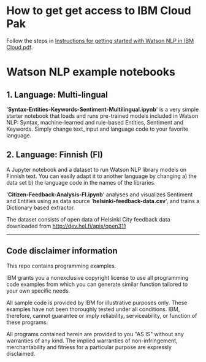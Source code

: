 # How to get get access to IBM Cloud Pak

Follow the steps in <a href="https://github.com/selodean/watson-nlp-nordic-examples/blob/main/Instructions%20for%20getting%20started%20with%20Watson%20NLP%20on%20IBM%20Cloud.pdf">Instructions for getting started with Watson NLP in IBM Cloud.pdf<a>.

# Watson NLP example notebooks

## 1. Language: Multi-lingual

'**Syntax-Entities-Keywords-Sentiment-Multilingual.ipynb**' is a very simple starter notebook that loads and runs pre-trained models included in Watson NLP: Syntax, machine-learned and rule-based Entities, Sentiment and Keywords. Simply change text_input and language code to your favorite language.

## 2. Language: Finnish (FI)

A Jupyter notebook and a dataset to run Watson NLP library models on Finnish text. You can easily adapt it to another language by changing a) the data set b) the language code in the names of the libraries.

'**Citizen-Feedback-Analysis-FI.ipynb**' analyses and visualizes Sentiment and Entities using as data source '**helsinki-feedback-data.csv**', and trains a Dictionary based extractor. 

The dataset consists of open data of Helsinki City feedback data downloaded from http://dev.hel.fi/apis/open311

-----------------------------------------------------

## Code disclaimer information 

This repo contains programming examples.

IBM grants you a nonexclusive copyright license to use all programming code examples from which you can generate similar function tailored to your own specific needs.

All sample code is provided by IBM for illustrative purposes only. These examples have not been thoroughly tested under all conditions. IBM, therefore, cannot guarantee or imply reliability, serviceability, or function of these programs.

All programs contained herein are provided to you "AS IS" without any warranties of any kind. The implied warranties of non-infringement, merchantability and fitness for a particular purpose are expressly disclaimed.
